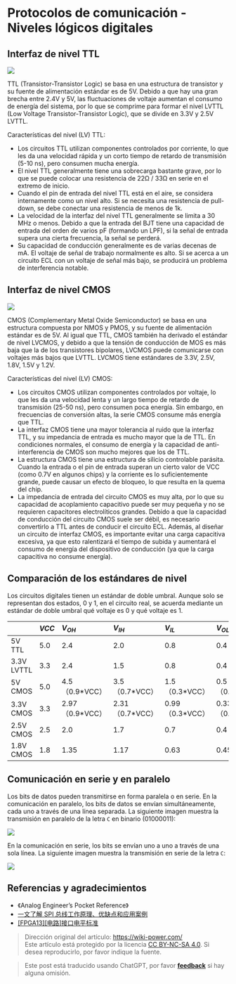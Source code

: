 # Protocolos de comunicación - Niveles lógicos digitales

## Interfaz de nivel TTL

![](https://f004.backblazeb2.com/file/wiki-media/img/20220505152445.png)

TTL (Transistor-Transistor Logic) se basa en una estructura de transistor y su fuente de alimentación estándar es de 5V. Debido a que hay una gran brecha entre 2.4V y 5V, las fluctuaciones de voltaje aumentan el consumo de energía del sistema, por lo que se comprime para formar el nivel LVTTL (Low Voltage Transistor-Transistor Logic), que se divide en 3.3V y 2.5V LVTTL.

Características del nivel (LV) TTL:

- Los circuitos TTL utilizan componentes controlados por corriente, lo que les da una velocidad rápida y un corto tiempo de retardo de transmisión (5-10 ns), pero consumen mucha energía.
- El nivel TTL generalmente tiene una sobrecarga bastante grave, por lo que se puede colocar una resistencia de 22Ω / 33Ω en serie en el extremo de inicio.
- Cuando el pin de entrada del nivel TTL está en el aire, se considera internamente como un nivel alto. Si se necesita una resistencia de pull-down, se debe conectar una resistencia de menos de 1k.
- La velocidad de la interfaz del nivel TTL generalmente se limita a 30 MHz o menos. Debido a que la entrada del BJT tiene una capacidad de entrada del orden de varios pF (formando un LPF), si la señal de entrada supera una cierta frecuencia, la señal se perderá.
- Su capacidad de conducción generalmente es de varias decenas de mA. El voltaje de señal de trabajo normalmente es alto. Si se acerca a un circuito ECL con un voltaje de señal más bajo, se producirá un problema de interferencia notable.

## Interfaz de nivel CMOS

![](https://f004.backblazeb2.com/file/wiki-media/img/20220505154222.png)

CMOS (Complementary Metal Oxide Semiconductor) se basa en una estructura compuesta por NMOS y PMOS, y su fuente de alimentación estándar es de 5V. Al igual que TTL, CMOS también ha derivado el estándar de nivel LVCMOS, y debido a que la tensión de conducción de MOS es más baja que la de los transistores bipolares, LVCMOS puede comunicarse con voltajes más bajos que LVTTL. LVCMOS tiene estándares de 3.3V, 2.5V, 1.8V, 1.5V y 1.2V.

Características del nivel (LV) CMOS:

- Los circuitos CMOS utilizan componentes controlados por voltaje, lo que les da una velocidad lenta y un largo tiempo de retardo de transmisión (25-50 ns), pero consumen poca energía. Sin embargo, en frecuencias de conversión altas, la serie CMOS consume más energía que TTL.
- La interfaz CMOS tiene una mayor tolerancia al ruido que la interfaz TTL, y su impedancia de entrada es mucho mayor que la de TTL. En condiciones normales, el consumo de energía y la capacidad de anti-interferencia de CMOS son mucho mejores que los de TTL.
- La estructura CMOS tiene una estructura de silicio controlable parásita. Cuando la entrada o el pin de entrada superan un cierto valor de VCC (como 0.7V en algunos chips) y la corriente es lo suficientemente grande, puede causar un efecto de bloqueo, lo que resulta en la quema del chip.
- La impedancia de entrada del circuito CMOS es muy alta, por lo que su capacidad de acoplamiento capacitivo puede ser muy pequeña y no se requieren capacitores electrolíticos grandes. Debido a que la capacidad de conducción del circuito CMOS suele ser débil, es necesario convertirlo a TTL antes de conducir el circuito ECL. Además, al diseñar un circuito de interfaz CMOS, es importante evitar una carga capacitiva excesiva, ya que esto ralentizará el tiempo de subida y aumentará el consumo de energía del dispositivo de conducción (ya que la carga capacitiva no consume energía).

## Comparación de los estándares de nivel

Los circuitos digitales tienen un estándar de doble umbral. Aunque solo se representan dos estados, 0 y 1, en el circuito real, se acuerda mediante un estándar de doble umbral qué voltaje es 0 y qué voltaje es 1.

|            | $VCC$ | $V_{OH}$         | $V_{IH}$         | $V_{IL}$         | $V_{OL}$         | $GND$ |
| :--------- | :---- | :--------------- | :--------------- | :--------------- | :--------------- | :---- |
| 5V TTL     | 5.0   | 2.4              | 2.0              | 0.8              | 0.4              | 0.0   |
| 3.3V LVTTL | 3.3   | 2.4              | 1.5              | 0.8              | 0.4              | 0.0   |
| 5V CMOS    | 5.0   | 4.5（0.9\*VCC）  | 3.5（0.7\*VCC）  | 1.5（0.3\*VCC）  | 0.5（0.1\*VCC）  | 0.0   |
| 3.3V CMOS  | 3.3   | 2.97（0.9\*VCC） | 2.31（0.7\*VCC） | 0.99（0.3\*VCC） | 0.33（0.1\*VCC） | 0.0   |
| 2.5V CMOS  | 2.5   | 2.0              | 1.7              | 0.7              | 0.4              | 0.0   |
| 1.8V CMOS  | 1.8   | 1.35             | 1.17             | 0.63             | 0.45             | 0.0   |

## Comunicación en serie y en paralelo

Los bits de datos pueden transmitirse en forma paralela o en serie. En la comunicación en paralelo, los bits de datos se envían simultáneamente, cada uno a través de una línea separada. La siguiente imagen muestra la transmisión en paralelo de la letra `C` en binario (01000011):

![](https://f004.backblazeb2.com/file/wiki-media/img/20211109095630.png)

En la comunicación en serie, los bits se envían uno a uno a través de una sola línea. La siguiente imagen muestra la transmisión en serie de la letra `C`:

![](https://f004.backblazeb2.com/file/wiki-media/img/20211109095718.png)

## Referencias y agradecimientos

- 《Analog Engineer’s Pocket Reference》
- [一文了解 SPI 总线工作原理、优缺点和应用案例](http://news.eeworld.com.cn/qrs/ic470019.html)
- [[FPGA13][电路]接口电平标准](https://zhenhuizhang.tk/post/fpga13jie-kou-dian-ping-biao-zhun/)

> Dirección original del artículo: <https://wiki-power.com/>  
> Este artículo está protegido por la licencia [CC BY-NC-SA 4.0](https://creativecommons.org/licenses/by/4.0/deed.zh). Si desea reproducirlo, por favor indique la fuente.

> Este post está traducido usando ChatGPT, por favor [**feedback**](https://github.com/linyuxuanlin/Wiki_MkDocs/issues/new) si hay alguna omisión.